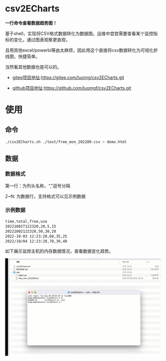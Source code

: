 # csv2ECharts


**一行命令查看数据趋势图！**





基于shell，实现将CSV格式数据转化为数据图。运维中尝尝需要查看某个监控指标的变化，通过图表观察更直观，

且用其他excel/powerbi等由太麻烦，因此用这个直接将csv数据转化为可视化折线图，快捷简单。

当然看其他数据也是可以的。



- [gitee项目地址](https://gitee.com/luomg/csv2ECharts.git):https://gitee.com/luomg/csv2ECharts.git

- [github项目地址](https://github.com/luomgf/csv2ECharts.git):https://github.com/luomgf/csv2ECharts.git



# 使用

## 命令

```bash
./csv2ECharts.sh ./test/free_mon_202209.csv > demo.html
```

## 数据

### 数据格式

第一行：为列头名称，“,”逗号分隔

2~N: 为数据行，支持格式可以见示例数据



### 示例数据

```
time,total,free,use
20221001T122320,20,5,15
20221002122320,50,30,20
2022-10-03 12:23:20,60,35,25
2022/10/04 12:23:20,70,30,40
```





如下展示监控主机的内存数据情况，查看数据变化趋势。

![demo1](./demo1.gif)
